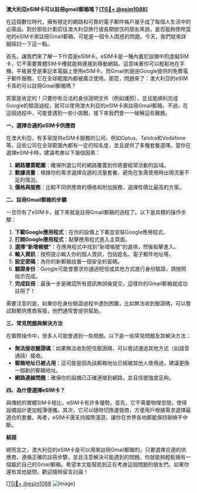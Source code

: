 **澳大利亞eSIM卡可以註冊gmail郵箱嗎？[[TG💪+ @esim1088](https://t.me/s/esim1088)]**

在這個數位時代，擁有穩定的網路和可靠的電子郵件帳戶幾乎成了每個人生活中的必需品。對於那些計劃前往澳大利亞旅行或長期居住的朋友來說，是否能夠使用當地的eSIM卡來註冊Gmail郵箱，可能是一個令人困惑的問題。今天，我們就來詳細探討一下這一點。

首先，讓我們來了解一下什麼是eSIM卡。eSIM卡是一種內置於設備中的虛擬SIM卡，它不需要實體SIM卡槽就能夠連接到移動網路。這意味著你可以輕鬆地在手機、平板甚至是筆記本電腦上使用eSIM卡。而Gmail則是由Google提供的免費電子郵件服務，它在全球範圍內都被廣泛使用。那麼，問題來了：澳大利亞的eSIM卡真的可以註冊Gmail郵箱嗎？

答案是肯定的！只要你有合法的身份證明文件（例如護照），並且能順利完成Google的驗證過程，就可以使用澳大利亞的eSIM卡來註冊Gmail郵箱。不過，在這個過程中，可能會遇到一些小挑戰，接下來我們會一一破解這些難題。

**一、選擇合適的eSIM卡供應商**

在澳大利亞，有多家提供eSIM卡服務的公司，例如Optus、Telstra和Vodafone等。這些公司在全球範圍內都有一定的知名度，並且提供了多種套餐選擇。當你在選擇eSIM卡時，建議考慮以下幾個因素：

1. **網路覆蓋範圍**：確保所選公司的網路覆蓋到你將要經常活動的區域。
2. **數據流量**：根據你的需求選擇合適的流量套餐，避免在急需使用時出現流量不足的情況。
3. **價格與服務**：比較不同供應商的價格和附加服務，選擇性價比最高的方案。

**二、註冊Gmail郵箱的步驟**

一旦你有了eSIM卡，接下來就是註冊Gmail郵箱的過程了。以下是具體的操作步驟：

1. **下載Google應用程式**：在你的設備上下載並安裝Google應用程式。
2. **打開Google應用程式**：點擊應用程式進入主頁面。
3. **選擇“新增帳號”**：在應用程式中找到“新增帳號”的選項，然後點擊進入。
4. **輸入資訊**：按照提示輸入你的個人資訊，包括姓名、電子郵件地址等。
5. **設定密碼**：為你的新郵箱設置一個安全的密碼。
6. **驗證身份**：Google可能會要求你通過短信或其他方式進行身份驗證，請按照指示完成。
7. **完成註冊**：最後一步是確認所有資訊無誤後提交，這樣你的Gmail郵箱就成功註冊了！

需要注意的是，如果你在身份驗證過程中遇到困難，比如無法收到驗證碼，可以嘗試聯繫供應商客服，他們通常會提供幫助。

**三、常見問題與解決方法**

在實際操作中，很多人可能會遇到一些問題。以下是一些常見問題及其解決方法：

- **無法接收驗證碼**：如果無法收到短信驗證碼，可以嘗試通過其他方式（如語音通話）接收。
- **郵箱地址已被占用**：這可能是因為該郵箱地址已經被其他人使用過，建議更換一個新的郵箱地址。
- **網路連線問題**：確保你的設備已正確連接到網路，並且信號強度足夠。

**四、為什麼選擇eSIM卡？**

與傳統的實體SIM卡相比，eSIM卡有許多優勢。首先，它不需要物理空間，使得設備設計更加輕薄便攜。其次，它可以隨時切換運營商，方便用戶根據需求選擇最適合的套餐。再者，eSIM卡還支持國際漫遊，讓你在世界各地都能保持聯絡不中斷。

**結語**

總而言之，澳大利亞的eSIM卡是可以用來註冊Gmail郵箱的。只要選擇合適的供應商，遵循正確的註冊步驟，並且注意解決可能遇到的問題，你就能夠輕鬆擁有一個屬於自己的Gmail郵箱。希望本文能幫助到正在考慮這個問題的朋友們。如果你還有其他疑問，歡迎隨時留言討論！

[[TG💪+ @esim1088](https://t.me/s/esim1088) ![Image](https://i.postimg.cc/4NQfJmqS/Snipaste-2025-05-13-00-14-12.png)]
